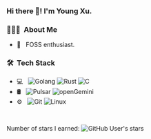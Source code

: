 ### Hi there 👋! I'm Young Xu.

<h3> 👨🏻‍💻 &nbsp;About Me </h3>

- 🤔 &nbsp; FOSS enthusiast.


<h3> 🛠 &nbsp;Tech Stack</h3>

- 💻 &nbsp;
  ![Golang](https://img.shields.io/badge/-Go-333333?style=flat&logo=go)
  ![Rust](https://img.shields.io/badge/-Rust-333333?style=flat&logo=rust)
  ![C](https://img.shields.io/badge/-C-333333?style=flat&logo=c)
- 🛢 &nbsp;
  ![Pulsar](https://img.shields.io/badge/Pulsar-00BFFF)
  ![openGemini](https://img.shields.io/badge/openGemini-DC143C)
- ⚙️ &nbsp;
  ![Git](https://img.shields.io/badge/-Git-333333?style=flat&logo=git)
  ![Linux](https://img.shields.io/badge/-Linux-333333?style=flat&logo=linux)

<br/>

Number of stars I earned: ![GitHub User's stars](https://img.shields.io/github/stars/xuthus5)
